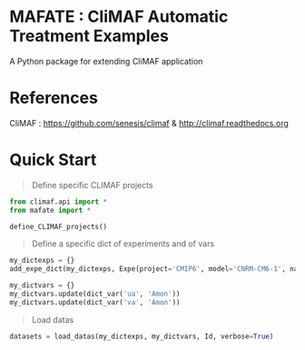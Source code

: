 # MAFATE : CliMAF Automatic Treatment Examples

A Python package for extending CliMAF application

# References

CliMAF : https://github.com/senesis/climaf & http://climaf.readthedocs.org

# Quick Start

> Define specific CLIMAF projects
```python
from climaf.api import *
from mafate import *

define_CLIMAF_projects()
```

> Define a specific dict of experiments and of vars
```python
my_dictexps = {}
add_expe_dict(my_dictexps, Expe(project='CMIP6', model='CNRM-CM6-1', name='historical', member=[1], ybeg=2000, yend=2000, marker=',', color='black'))

my_dictvars = {}
my_dictvars.update(dict_var('ua', 'Amon'))
my_dictvars.update(dict_var('va', 'Amon'))
```

> Load datas
```python
datasets = load_datas(my_dictexps, my_dictvars, Id, verbose=True)
```

